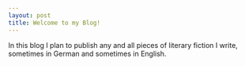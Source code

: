 ```yaml
---
layout: post
title: Welcome to my Blog!
---
```


In this blog I plan to publish any and all pieces of literary fiction I write, sometimes in German and sometimes in English.
